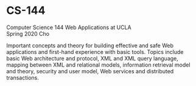 # CS-144
Computer Science 144 Web Applications at UCLA  
Spring 2020 Cho

Important concepts and theory for building effective and safe Web applications and first-hand experience with basic tools. Topics include basic Web architecture and protocol, XML and XML query language, mapping between XML and relational models, information retrieval model and theory, security and user model, Web services and distributed transactions.
